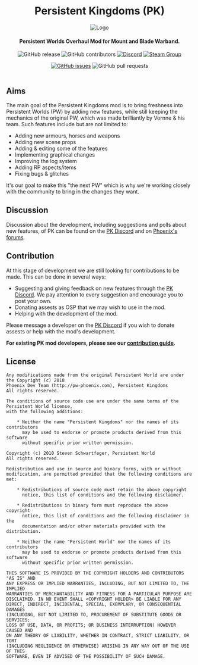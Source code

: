 <div align="center">

# Persistent Kingdoms (PK)
![Logo](http://media.moddb.com/images/articles/1/250/249910/auto/Asset_20.png)
#### Persistent Worlds Overhaul Mod for Mount and Blade Warband.

![GitHub release](https://img.shields.io/github/release/SmartPhoenix/Persistent-Kingdoms.svg?style=flat-square)
![GitHub contributors](https://img.shields.io/github/contributors/SmartPhoenix/Persistent-Kingdoms.svg?style=flat-square)
[![Discord](https://img.shields.io/discord/450652484634148875.svg?style=flat-square&logo=discord)](https://discord.gg/jwM54DB)
[![Steam Group](https://img.shields.io/badge/Steam-Group-lightgrey.svg?style=flat-square)](https://steamcommunity.com/groups/persistent-kingdoms)

[![GitHub issues](https://img.shields.io/github/issues/SmartPhoenix/Persistent-Kingdoms.svg?style=flat-square)](https://github.com/SmartPhoenix/Persistent-Kingdoms/issues)
![GitHub pull requests](https://img.shields.io/github/issues-pr-raw/SmartPhoenix/Persistent-Kingdoms.svg?style=flat-square)
<br><br>
</div>

## Aims
The main goal of the Persistent Kingdoms mod is to bring freshness into Persistent Worlds (PW) by adding new features, while still keeping the mechanics of the original PW, which was made brilliantly by Vornne & his team. Such features include but are not limited to:

- Adding new armours, horses and weapons
- Adding new scene props
- Adding & editing some of the features
- Implementing graphical changes
- Improving the log system
- Adding RP aspects/items
- Fixing bugs & glitches

It's our goal to make this "the next PW" which is why we're working closely with the community to bring in the changes they want.

## Discussion
Discussion about the development, including suggestions and polls about new features, of PK can be found on the [PK Discord](https://discord.gg/jwM54DB) and on [Phoenix's forums](http://pw-phoenix.com/forum/index.php?/forum/173-mb-warband-persistent-kingdoms-development/).

## Contribution
At this stage of development we are still looking for contributions to be made. This can be done in several ways:
- Suggesting and giving feedback on new features through the [PK Discord](https://discord.gg/jwM54DB). We pay attention to every suggestion and encourage you to post your own.
- Donating assests as OSP that we may wish to use in the mod.
- Helping with the development of the mod.

Please message a developer on the [PK Discord](https://discord.gg/jwM54DB) if you wish to donate assests or help with the mod's development.

**For existing PK mod developers, please see our [contribution guide](https://github.com/SmartPhoenix/Persistent-Kingdoms/wiki/How-to-contribute%3F).**

## License
```
Any modifications made from the original Persistent World are under the Copyright (c) 2018
Phoenix Dev Team (http://pw-phoenix.com), Persistent Kingdoms
All rights reserved.

The conditions of source code use are under the same terms of the Persistent World license,
with the following additions:

    * Neither the name "Persistent Kingdoms" nor the names of its contributors
      may be used to endorse or promote products derived from this software
      without specific prior written permission.

Copyright (c) 2010 Steven Schwartfeger, Persistent World
All rights reserved.

Redistribution and use in source and binary forms, with or without
modification, are permitted provided that the following conditions are met:

    * Redistributions of source code must retain the above copyright
      notice, this list of conditions and the following disclaimer.

    * Redistributions in binary form must reproduce the above copyright
      notice, this list of conditions and the following disclaimer in the
      documentation and/or other materials provided with the distribution.

    * Neither the name "Persistent World" nor the names of its contributors
      may be used to endorse or promote products derived from this software
      without specific prior written permission.

THIS SOFTWARE IS PROVIDED BY THE COPYRIGHT HOLDERS AND CONTRIBUTORS "AS IS" AND
ANY EXPRESS OR IMPLIED WARRANTIES, INCLUDING, BUT NOT LIMITED TO, THE IMPLIED
WARRANTIES OF MERCHANTABILITY AND FITNESS FOR A PARTICULAR PURPOSE ARE
DISCLAIMED. IN NO EVENT SHALL <COPYRIGHT HOLDER> BE LIABLE FOR ANY
DIRECT, INDIRECT, INCIDENTAL, SPECIAL, EXEMPLARY, OR CONSEQUENTIAL DAMAGES
(INCLUDING, BUT NOT LIMITED TO, PROCUREMENT OF SUBSTITUTE GOODS OR SERVICES;
LOSS OF USE, DATA, OR PROFITS; OR BUSINESS INTERRUPTION) HOWEVER CAUSED AND
ON ANY THEORY OF LIABILITY, WHETHER IN CONTRACT, STRICT LIABILITY, OR TORT
(INCLUDING NEGLIGENCE OR OTHERWISE) ARISING IN ANY WAY OUT OF THE USE OF THIS
SOFTWARE, EVEN IF ADVISED OF THE POSSIBILITY OF SUCH DAMAGE.
```

